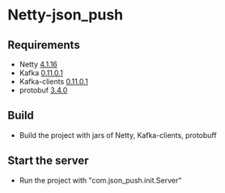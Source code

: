 # Netty-json_push


## Requirements
* Netty [4.1.16](http://dl.bintray.com/netty/downloads/netty-4.1.16.Final.tar.bz2)
* Kafka [0.11.0.1](https://www.apache.org/dyn/closer.cgi?path=/kafka/0.11.0.1/kafka-0.11.0.1-src.tgz)
* Kafka-clients [0.11.0.1](http://central.maven.org/maven2/org/apache/kafka/kafka-clients/0.11.0.1/kafka-clients-0.11.0.1.jar)
* protobuf [3.4.0](https://mvnrepository.com/artifact/com.google.protobuf/protobuf-java/3.4.0) 

## Build
* Build the project with jars of Netty, Kafka-clients, protobuff

## Start the server
* Run the project with "com.json_push.init.Server"